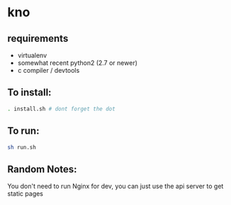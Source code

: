 # kno

## requirements

+ virtualenv
+ somewhat recent python2 (2.7 or newer)
+ c compiler / devtools

## To install:

```sh
. install.sh # dont forget the dot
```

## To run:

```sh
sh run.sh
```

## Random Notes:

You don't need to run Nginx for dev,
you can just use the api server to get static pages
